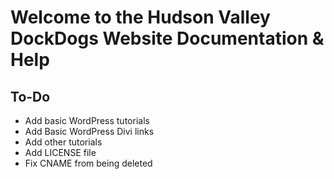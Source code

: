# Welcome to the Hudson Valley DockDogs Website Documentation & Help



## To-Do

* Add basic WordPress tutorials
* Add Basic WordPress Divi links
* Add other tutorials
* Add LICENSE file
* Fix CNAME from being deleted
